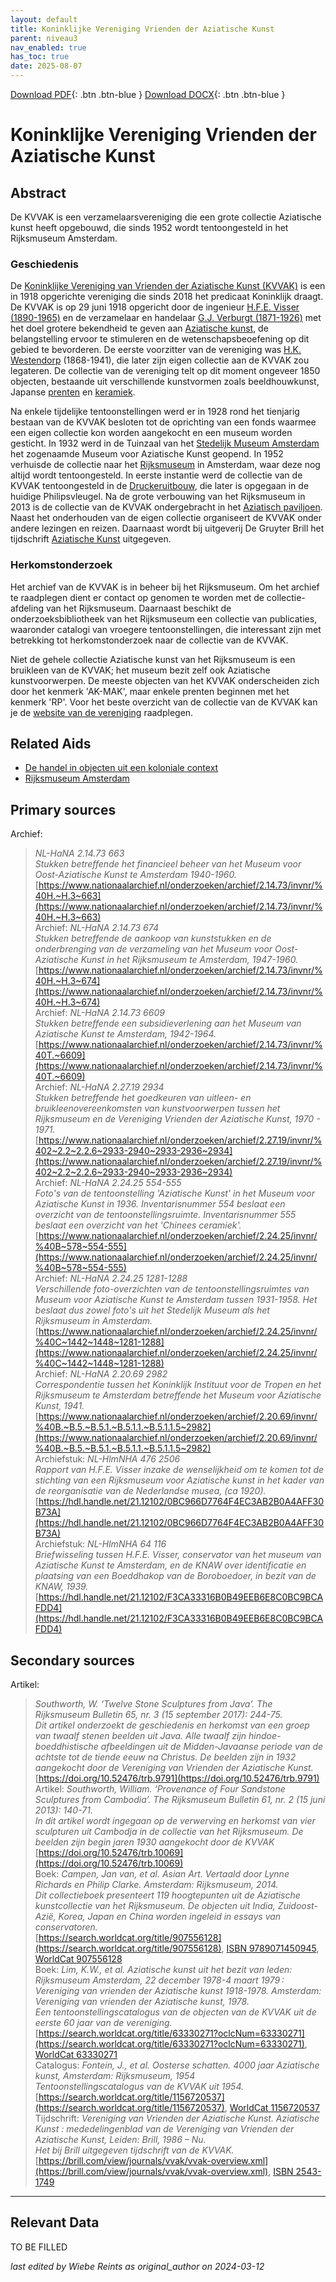 ```yaml
---
layout: default
title: Koninklijke Vereniging Vrienden der Aziatische Kunst
parent: niveau3
nav_enabled: true
has_toc: true
date: 2025-08-07
--- 
```



[Download PDF](https://raw.githubusercontent.com/colonial-heritage/research-guides-dev/refs/heads/main/EXPORTS/PDF/niveau3/Dutch/KVVAK.pdf){: .btn .btn-blue }     [Download DOCX](https://raw.githubusercontent.com/colonial-heritage/research-guides-dev/refs/heads/main/EXPORTS/DOCX/niveau3/Dutch/KVVAK.docx){: .btn .btn-blue }


# Koninklijke Vereniging Vrienden der Aziatische Kunst


## Abstract

De KVVAK is een verzamelaarsvereniging die een grote collectie Aziatische kunst heeft opgebouwd, die sinds 1952 wordt tentoongesteld in het Rijksmuseum Amsterdam.

### Geschiedenis

De [Koninklijke Vereniging van Vrienden der Aziatische Kunst (KVVAK)](https://www.wikidata.org/entity/Q96749093) is een in 1918 opgerichte vereniging die sinds 2018 het predicaat Koninklijk draagt. De KVVAK is op 29 juni 1918 opgericht door de ingenieur [H.F.E. Visser (1890-1965)](https://www.wikidata.org/entity/Q83286861) en de verzamelaar en handelaar [G.J. Verburgt (1871-1926)](https://www.wikidata.org/entity/Q84499681) met het doel grotere bekendheid te geven aan [Aziatische kunst](https://www.wikidata.org/entity/Q3399573), de belangstelling ervoor te stimuleren en de wetenschapsbeoefening op dit gebied te bevorderen. De eerste voorzitter van de vereniging was [H.K. Westendorp](https://www.wikidata.org/entity/Q96749169) (1868-1941), die later zijn eigen collectie aan de KVVAK zou legateren. De collectie van de vereniging telt op dit moment ongeveer 1850 objecten, bestaande uit verschillende kunstvormen zoals beeldhouwkunst, Japanse [prenten](http://vocab.getty.edu/aat/300106750) en [keramiek](http://vocab.getty.edu/aat/300310706). 

Na enkele tijdelijke tentoonstellingen werd er in 1928 rond het tienjarig bestaan van de KVVAK besloten tot de oprichting van een fonds waarmee een eigen collectie kon worden aangekocht en een museum worden gesticht. In 1932 werd in de Tuinzaal van het [Stedelijk Museum Amsterdam](https://www.wikidata.org/entity/Q924335) het zogenaamde Museum voor Aziatische Kunst geopend. In 1952 verhuisde de collectie naar het [Rijksmuseum](https://app.colonialcollections.nl/nl/research-aids/https%3A%2F%2Fn2t%252Enet%2Fark%3A%2F27023%2F0d0d07f9e69d73c961b30ffd357c1e47) in Amsterdam, waar deze nog altijd wordt tentoongesteld. In eerste instantie werd de collectie van de KVVAK tentoongesteld in de [Druckeruitbouw](https://www.wikidata.org/entity/Q25712476), die later is opgegaan in de huidige Philipsvleugel. Na de grote verbouwing van het Rijksmuseum in 2013 is de collectie van de KVVAK ondergebracht in het [Aziatisch paviljoen](http://www.wikidata.org/entity/Q37769044). Naast het onderhouden van de eigen collectie organiseert de KVVAK onder andere lezingen en reizen. Daarnaast wordt bij uitgeverij De Gruyter Brill het tijdschrift [Aziatische Kunst](https://brill.com/view/journals/vvak/vvak-overview.xml) uitgegeven.

### Herkomstonderzoek

Het archief van de KVVAK is in beheer bij het Rijksmuseum. Om het archief te raadplegen dient er contact op genomen te worden met de collectie-afdeling van het Rijksmuseum. Daarnaast beschikt de onderzoeksbibliotheek van het Rijksmuseum een collectie van publicaties, waaronder catalogi van vroegere tentoonstellingen, die interessant zijn met betrekking tot herkomstonderzoek naar de collectie van de KVVAK.

Niet de gehele collectie Aziatische kunst van het Rijksmuseum is een bruikleen van de KVVAK; het museum bezit zelf ook Aziatische kunstvoorwerpen. De meeste objecten van het KVVAK onderscheiden zich door het kenmerk 'AK-MAK', maar enkele prenten beginnen met het kenmerk 'RP'. Voor het beste overzicht van de collectie van de KVVAK kan je de [website van de vereniging](https://www.kvvak.nl/collectie/) raadplegen. 


## Related Aids

 - [De handel in objecten uit een koloniale context](niveau2/Dutch/Handel_20240326.yml)  
 - [Rijksmuseum Amsterdam](niveau3/Dutch/RijksmuseumAmsterdam_20241006.yml)  

## Primary sources

Archief:
  > *NL-HaNA 2.14.73 663*  
> _Stukken betreffende het financieel beheer van het Museum voor Oost-Aziatische Kunst te Amsterdam 1940-1960._  
> [https://www.nationaalarchief.nl/onderzoeken/archief/2.14.73/invnr/%40H.~H.3~663](https://www.nationaalarchief.nl/onderzoeken/archief/2.14.73/invnr/%40H.~H.3~663)  
Archief:
  > *NL-HaNA 2.14.73 674*  
> _Stukken betreffende de aankoop van kunststukken en de onderbrenging van de verzameling van het Museum voor Oost-Aziatische Kunst in het Rijksmuseum te Amsterdam, 1947-1960._  
> [https://www.nationaalarchief.nl/onderzoeken/archief/2.14.73/invnr/%40H.~H.3~674](https://www.nationaalarchief.nl/onderzoeken/archief/2.14.73/invnr/%40H.~H.3~674)  
Archief:
  > *NL-HaNA 2.14.73 6609*  
> _Stukken betreffende een subsidieverlening aan het Museum van Aziatische Kunst te Amsterdam, 1942-1964._  
> [https://www.nationaalarchief.nl/onderzoeken/archief/2.14.73/invnr/%40T.~6609](https://www.nationaalarchief.nl/onderzoeken/archief/2.14.73/invnr/%40T.~6609)  
Archief:
  > *NL-HaNA 2.27.19 2934*  
> _Stukken betreffende het goedkeuren van uitleen- en bruikleenovereenkomsten van kunstvoorwerpen tussen het Rijksmuseum en de Vereniging Vrienden der Aziatische Kunst, 1970 - 1971._  
> [https://www.nationaalarchief.nl/onderzoeken/archief/2.27.19/invnr/%402~2.2~2.2.6~2933-2940~2933-2936~2934](https://www.nationaalarchief.nl/onderzoeken/archief/2.27.19/invnr/%402~2.2~2.2.6~2933-2940~2933-2936~2934)  
Archief:
  > *NL-HaNA 2.24.25 554-555*  
> _Foto's van de tentoonstelling 'Aziatische Kunst' in het Museum voor Aziatische Kunst in 1936. Inventarisnummer 554 beslaat een overzicht van de tentoonstellingsruimte. Inventarisnummer 555 beslaat een overzicht van het 'Chinees ceramiek'._  
> [https://www.nationaalarchief.nl/onderzoeken/archief/2.24.25/invnr/%40B~578~554-555](https://www.nationaalarchief.nl/onderzoeken/archief/2.24.25/invnr/%40B~578~554-555)  
Archief:
  > *NL-HaNA 2.24.25 1281-1288*  
> _Verschillende foto-overzichten van de tentoonstellingsruimtes van Museum voor Aziatische Kunst te Amsterdam tussen 1931-1958. Het beslaat dus zowel foto's uit het Stedelijk Museum als het Rijksmuseum in Amsterdam._  
> [https://www.nationaalarchief.nl/onderzoeken/archief/2.24.25/invnr/%40C~1442~1448~1281-1288](https://www.nationaalarchief.nl/onderzoeken/archief/2.24.25/invnr/%40C~1442~1448~1281-1288)  
Archief:
  > *NL-HaNA 2.20.69 2982*  
> _Correspondentie tussen het Koninklijk Instituut voor de Tropen en het Rijksmuseum te Amsterdam betreffende het Museum voor Aziatische Kunst, 1941._  
> [https://www.nationaalarchief.nl/onderzoeken/archief/2.20.69/invnr/%40B.~B.5.~B.5.1.~B.5.1.1.~B.5.1.1.5~2982](https://www.nationaalarchief.nl/onderzoeken/archief/2.20.69/invnr/%40B.~B.5.~B.5.1.~B.5.1.1.~B.5.1.1.5~2982)  
Archiefstuk:
  > *NL-HlmNHA 476 2506*  
> _Rapport van H.F.E. Visser inzake de wenselijkheid om te komen tot de stichting van een Rijksmuseum voor Aziatische kunst in het kader van de reorganisatie van de Nederlandse musea, (ca 1920)._  
> [https://hdl.handle.net/21.12102/0BC966D7764F4EC3AB2B0A4AFF30B73A](https://hdl.handle.net/21.12102/0BC966D7764F4EC3AB2B0A4AFF30B73A)  
Archiefstuk:
  > *NL-HlmNHA 64 116*  
> _Briefwisseling tussen H.F.E. Visser, conservator van het museum van Aziatische Kunst te Amsterdam, en de KNAW over identificatie en plaatsing van een Boeddhakop van de Boroboedoer, in bezit van de KNAW, 1939._  
> [https://hdl.handle.net/21.12102/F3CA33316B0B49EEB6E8C0BC9BCAFDD4](https://hdl.handle.net/21.12102/F3CA33316B0B49EEB6E8C0BC9BCAFDD4)  
## Secondary sources

Artikel:
  > *Southworth, W. ‘Twelve Stone Sculptures from Java’. The Rijksmuseum Bulletin 65, nr. 3 (15 september 2017): 244-75.*  
> _Dit artikel onderzoekt de geschiedenis en herkomst van een groep van twaalf stenen beelden uit Java. Alle twaalf zijn hindoe-boeddhistische afbeeldingen uit de Midden-Javaanse periode van de achtste tot de tiende eeuw na Christus. De beelden zijn in 1932 aangekocht door de Vereniging van Vrienden der Aziatische Kunst._  
> [https://doi.org/10.52476/trb.9791](https://doi.org/10.52476/trb.9791)  
Artikel:
  > *Southworth, William. ‘Provenance of Four Sandstone Sculptures from Cambodia’. The Rijksmuseum Bulletin 61, nr. 2 (15 juni 2013): 140-71.*  
> _In dit artikel wordt ingegaan op de verwerving en herkomst van vier sculpturen uit Cambodja in de collectie van het Rijksmuseum. De beelden zijn begin jaren 1930 aangekocht door de KVVAK_  
> [https://doi.org/10.52476/trb.10069](https://doi.org/10.52476/trb.10069)  
Boek:
  > *Campen, Jan van, et al. Asian Art. Vertaald door Lynne Richards en Philip Clarke. Amsterdam: Rijksmuseum, 2014.*  
> _Dit collectieboek presenteert 119 hoogtepunten uit de Aziatische kunstcollectie van het Rijksmuseum. De objecten uit India, Zuidoost-Azië, Korea, Japan en China worden ingeleid in essays van conservatoren._  
> [https://search.worldcat.org/title/907556128](https://search.worldcat.org/title/907556128), [ISBN 9789071450945](https://isbnsearch.org/isbn/9789071450945), [WorldCat 907556128](https://search.worldcat.org/title/907556128)  
Boek:
  > *Lim, K.W., et al. Aziatische kunst uit het bezit van leden: Rijksmuseum Amsterdam, 22 december 1978-4 maart 1979 : Vereniging van vrienden der Aziatische kunst 1918-1978. Amsterdam: Vereniging van vrienden der Aziatische kunst, 1978.*  
> _Een tentoonstellingscatalogus van de objecten van de KVVAK uit de eerste 60 jaar van de vereniging._  
> [https://search.worldcat.org/title/63330271?oclcNum=63330271](https://search.worldcat.org/title/63330271?oclcNum=63330271), [WorldCat 63330271](https://search.worldcat.org/title/63330271)  
Catalogus:
  > *Fontein, J., et al. Oosterse schatten. 4000 jaar Aziatische kunst, Amsterdam: Rijksmuseum, 1954*  
> _Tentoonstellingscatalogus van de KVVAK uit 1954._  
> [https://search.worldcat.org/title/1156720537](https://search.worldcat.org/title/1156720537), [WorldCat 1156720537](https://search.worldcat.org/title/1156720537)  
Tijdschrift:
  > *Vereniging van Vrienden der Aziatische Kunst. Aziatische Kunst : mededelingenblad van de Vereniging van Vrienden der Aziatische Kunst, Leiden: Brill, 1986 – Nu.*  
> _Het bij Brill uitgegeven tijdschrift van de KVVAK._  
> [https://brill.com/view/journals/vvak/vvak-overview.xml](https://brill.com/view/journals/vvak/vvak-overview.xml), [ISBN 2543-1749](https://portal.issn.org/resource/ISSN/2543-1749)  


---
## Relevant Data 
TO BE FILLED

_last edited by Wiebe Reints as original_author on 2024-03-12_
        